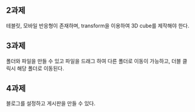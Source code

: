 ## 2과제

테블릿, 모바일 반응형이 존재하며, transform을 이용하여 3D cube를 제작해야 한다.

## 3과제

폴더와 파일을 만들 수 있고 파일을 드래그 하여 다른 폴더로 이동이 가능하고, 더블 클릭시 해당 폴더로 이동된다.

## 4과제

블로그를 설정하고 게시판을 만들 수 있다.
